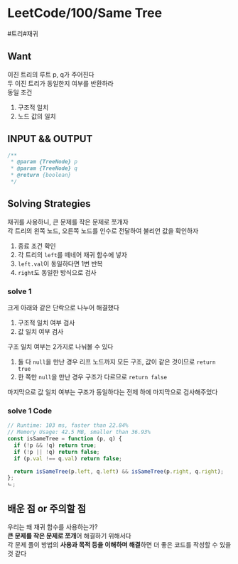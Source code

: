 # LeetCode/100/Same Tree

#트리#재귀

## Want

이진 트리의 루트 p, q가 주어진다  
두 이진 트리가 동일한지 여부를 반환하라  
동일 조건

1. 구조적 일치
2. 노드 값의 일치

## INPUT && OUTPUT

```js
/**
 * @param {TreeNode} p
 * @param {TreeNode} q
 * @return {boolean}
 */
```

## Solving Strategies

재귀를 사용하니, 큰 문제를 작은 문제로 쪼개자  
각 트리의 왼쪽 노드, 오른쪽 노드를 인수로 전달하여 불리언 값을 확인하자

1. 종료 조건 확인
2. 각 트리의 `left`를 떼네어 재귀 함수에 넣자
3. `left.val`이 동일하다면 1번 반복
4. `right`도 동일한 방식으로 검사

### solve 1

크게 아래와 같은 단락으로 나누어 해결했다

1. 구조적 일치 여부 검사
2. 값 일치 여부 검사

구조 일치 여부는 2가지로 나눠볼 수 있다

1. 둘 다 `null`을 만난 경우 리프 노드까지 모든 구조, 값이 같은 것이므로 `return true`
2. 한 쪽만 `null`을 만난 경우 구조가 다르므로 `return false`

마지막으로 값 일치 여부는 구조가 동일하다는 전제 하에 마지막으로 검사해주었다

### solve 1 Code

```js
// Runtime: 103 ms, faster than 22.84%
// Memory Usage: 42.5 MB, smaller than 36.93%
const isSameTree = function (p, q) {
  if (!p && !q) return true;
  if (!p || !q) return false;
  if (p.val !== q.val) return false;

  return isSameTree(p.left, q.left) && isSameTree(p.right, q.right);
};
ㄴ;
```

## 배운 점 or 주의할 점

우리는 왜 재귀 함수를 사용하는가?  
**큰 문제를 작은 문제로 쪼개**어 해결하기 위해서다  
각 문제 풀이 방법의 **사용과 목적 등을 이해하며 해결**하면 더 좋은 코드를 작성할 수 있을 것 같다
